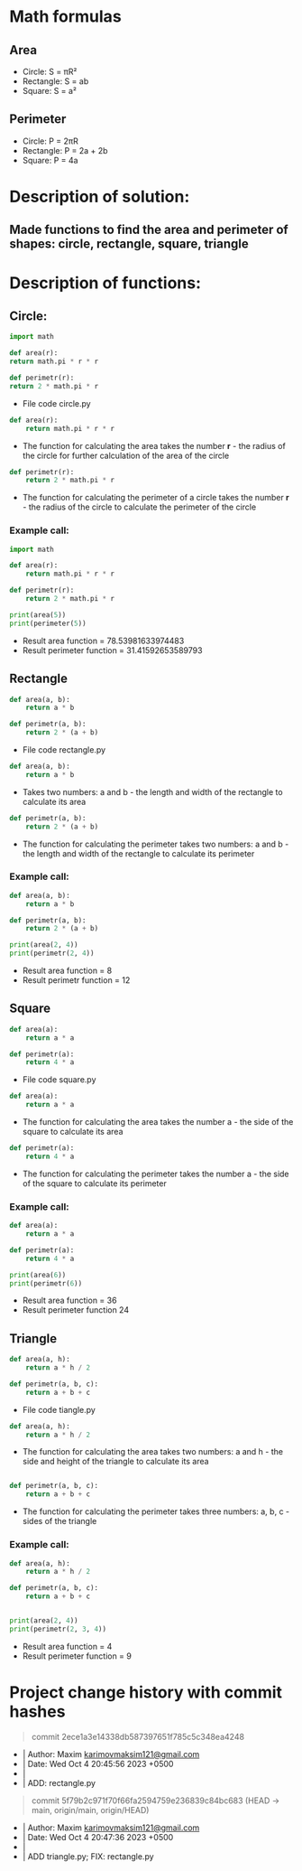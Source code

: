 # Math formulas
## Area
- Circle: S = πR²
- Rectangle: S = ab
- Square: S = a²

## Perimeter
- Circle: P = 2πR
- Rectangle: P = 2a + 2b
- Square: P = 4a

# Description of solution:
## Made functions to find the area and perimeter of shapes: circle, rectangle, square, triangle

# Description of functions:
## Circle:
```python
import math

def area(r):
return math.pi * r * r

def perimetr(r):
return 2 * math.pi * r
```
- File code circle.py

```python
def area(r):
	return math.pi * r * r
```
- The function for calculating the area takes the number **r** - the radius of the circle for further calculation of the area of ​​the circle

```python
def perimetr(r):
	return 2 * math.pi * r
```

- The function for calculating the perimeter of a circle takes the number **r** - the radius of the circle to calculate the perimeter of the circle

### Example call:
```python
import math

def area(r):
    return math.pi * r * r

def perimetr(r):
    return 2 * math.pi * r

print(area(5))
print(perimeter(5))
```

- Result area function = 78.53981633974483
- Result perimeter function = 31.41592653589793

## Rectangle
```python
def area(a, b):
    return a * b

def perimetr(a, b):
    return 2 * (a + b)
```

- File code rectangle.py

```python
def area(a, b):
	return a * b
```
- Takes two numbers: a and b - the length and width of the rectangle to calculate its area

```python
def perimetr(a, b):
	return 2 * (a + b)
```
- The function for calculating the perimeter takes two numbers: a and b - the length and width of the rectangle to calculate its perimeter
### Example call:
```python
def area(a, b):
    return a * b

def perimetr(a, b):
    return 2 * (a + b)

print(area(2, 4))
print(perimetr(2, 4))
```

- Result area function = 8
- Result perimetr function = 12

## Square
```python
def area(a):
    return a * a

def perimetr(a):
    return 4 * a
```
- File code square.py

```python
def area(a):
	return a * a
```
- The function for calculating the area takes the number a - the side of the square to calculate its area


```python
def perimetr(a):
	return 4 * a
```
- The function for calculating the perimeter takes the number a - the side of the square to calculate its perimeter
### Example call:
```python
def area(a):
    return a * a

def perimetr(a):
    return 4 * a

print(area(6))
print(perimetr(6))
```
- Result area function = 36
- Result perimeter function 24
## Triangle
```python
def area(a, h):
    return a * h / 2

def perimetr(a, b, c):
    return a + b + c
```
- File code tiangle.py

```python
def area(a, h):
	return a * h / 2
```
- The function for calculating the area takes two numbers: a and h - the side and height of the triangle to calculate its area
```python

def perimetr(a, b, c):
	return a + b + c
```
- The function for calculating the perimeter takes three numbers: a, b, c - sides of the triangle

### Example call:
```python
def area(a, h):
    return a * h / 2

def perimetr(a, b, c):
    return a + b + c


print(area(2, 4))
print(perimetr(2, 3, 4))
```
- Result area function = 4
- Result perimeter function = 9
# Project change history with commit hashes
> commit 2ece1a3e14338db587397651f785c5c348ea4248
- | Author: Maxim <karimovmaksim121@gmail.com>
- | Date:   Wed Oct 4 20:45:56 2023 +0500
- |
- | ADD: rectangle.py

> commit 5f79b2c971f70f66fa2594759e236839c84bc683 (HEAD -> main, origin/main, origin/HEAD)
- | Author: Maxim <karimovmaksim121@gmail.com>
- | Date:   Wed Oct 4 20:47:36 2023 +0500
- |
- | ADD triangle.py; FIX: rectangle.py
